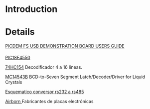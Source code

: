 # Introduction #



# Details #

[PICDEM FS USB DEMONSTRATION BOARD USERS GUIDE](http://ww1.microchip.com/downloads/en/DeviceDoc/51526b.pdf)

[PIC18F4550](http://ww1.microchip.com/downloads/en/DeviceDoc/39632e.pdf)

[74HC154](http://www.datasheetcatalog.org/datasheet2/f/0xttc6fdp7u4112xjaali7u697py.pdf) Decodificador 4 a 16 lineas.

[MC14543B](http://users.rowan.edu/~everett/courses/soclii/Timer%20Circuit%20Spec%20Sheets/DECODER.pdf)
BCD-to-Seven Segment Latch/Decoder/Driver for Liquid Crystals

[Esquematico conversor rs232 a rs485](http://www.airborn.com.au/layout/232to485.html)

[Airborn ](http://www.airborn.com.au/) Fabricantes de placas electrónicas
